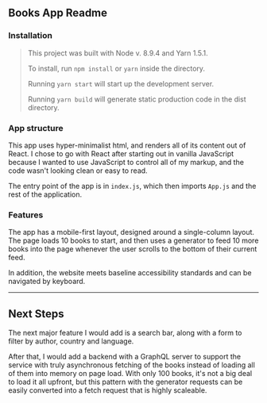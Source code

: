 ## Books App Readme

### Installation

> This project was built with Node v. 8.9.4 and Yarn 1.5.1.
>
> To install, run `npm install` or `yarn` inside the directory.
>
> Running `yarn start` will start up the development server.
>
> Running `yarn build` will generate static production code in the dist directory.

### App structure

This app uses hyper-minimalist html, and renders all of its content out of React. I chose to go with React after starting out in vanilla JavaScript because I wanted to use JavaScript to control all of my markup, and the code wasn't looking clean or easy to read.

The entry point of the app is in `index.js`, which then imports `App.js` and the rest of the application.

### Features

The app has a mobile-first layout, designed around a single-column layout. The page loads 10 books to start, and then uses a generator to feed 10 more books into the page whenever the user scrolls to the bottom of their current feed.

In addition, the website meets baseline accessibility standards and can be navigated by keyboard.

---

## Next Steps

The next major feature I would add is a search bar, along with a form to filter by author, country and language.

After that, I would add a backend with a GraphQL server to support the service with truly asynchronous fetching of the books instead of loading all of them into memory on page load. With only 100 books, it's not a big deal to load it all upfront, but this pattern with the generator requests can be easily converted into a fetch request that is highly scaleable.
